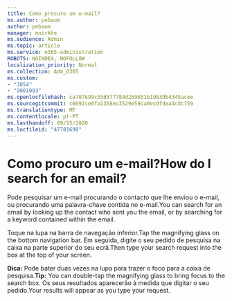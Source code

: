 ```yaml
---
title: Como procuro um e-mail?
ms.author: pebaum
author: pebaum
manager: mnirkhe
ms.audience: Admin
ms.topic: article
ms.service: o365-administration
ROBOTS: NOINDEX, NOFOLLOW
localization_priority: Normal
ms.collection: Adm_O365
ms.custom:
- "3054"
- "9001093"
ms.openlocfilehash: ca787699c55d377784d269651b19b39b4345acee
ms.sourcegitcommit: c6692ce0fa1358ec3529e59ca0ecdfdea4cdc759
ms.translationtype: MT
ms.contentlocale: pt-PT
ms.lasthandoff: 09/15/2020
ms.locfileid: "47781690"
---
```

# <a name="how-do-i-search-for-an-email"></a><span data-ttu-id="cd1f8-102">Como procuro um e-mail?</span><span class="sxs-lookup"><span data-stu-id="cd1f8-102">How do I search for an email?</span></span>

<span data-ttu-id="cd1f8-103">Pode pesquisar um e-mail procurando o contacto que lhe enviou o e-mail, ou procurando uma palavra-chave contida no e-mail.</span><span class="sxs-lookup"><span data-stu-id="cd1f8-103">You can search for an email by looking up the contact who sent you the email, or by searching for a keyword contained within the email.</span></span>

<span data-ttu-id="cd1f8-104">Toque na lupa na barra de navegação inferior.</span><span class="sxs-lookup"><span data-stu-id="cd1f8-104">Tap the magnifying glass on the bottom navigation bar.</span></span> <span data-ttu-id="cd1f8-105">Em seguida, digite o seu pedido de pesquisa na caixa na parte superior do seu ecrã.</span><span class="sxs-lookup"><span data-stu-id="cd1f8-105">Then type your search request into the box at the top of your screen.</span></span> 

<span data-ttu-id="cd1f8-106">**Dica:** Pode bater duas vezes na lupa para trazer o foco para a caixa de pesquisa.</span><span class="sxs-lookup"><span data-stu-id="cd1f8-106">**Tip:** You can double-tap the magnifying glass to bring focus to the search box.</span></span> <span data-ttu-id="cd1f8-107">Os seus resultados aparecerão à medida que digitar o seu pedido.</span><span class="sxs-lookup"><span data-stu-id="cd1f8-107">Your results will appear as you type your request.</span></span> 
